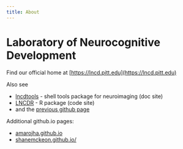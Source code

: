 ```yaml
---
title: About
---
```

# Laboratory of Neurocognitive Development

Find our official home at [https://lncd.pitt.edu](https://lncd.pitt.edu)

Also see
  * [lncdtools](/lncdtools) - shell tools package for neuroimaging (doc site)
  * [LNCDR](https://github.com/LabNeuroCogDevel/LNCDR) - R package (code site)
  *  and the [previous github page](https://labneurocogdevel.github.io/)

Additional github.io pages:
  * [amarojha.github.io](//amarojha.github.io)
  * [shanemckeon.github.io/](//shanemckeon.github.io/)
